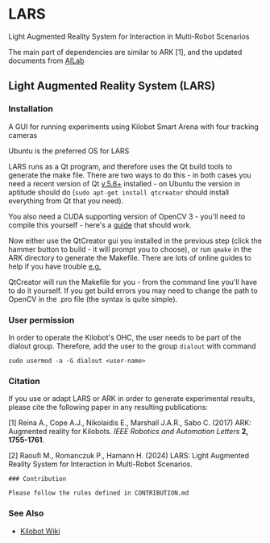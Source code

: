 # LARS
Light Augmented Reality System for Interaction in Multi-Robot Scenarios

The main part of dependencies are similar to ARK [1], and the updated documents from [AILab](https://github.com/TBU-AILab/KilobotArena)

## Light Augmented Reality System (LARS)
### Installation

A GUI for running experiments using Kilobot Smart Arena with four tracking cameras

Ubuntu is the preferred OS for LARS

LARS runs as a Qt program, and therefore uses the Qt build tools to generate the make file. There are two ways to do this - in both cases you need a recent version of Qt [v.5.6+](www.qt.io) installed - on Ubuntu the version in aptitude should do (`sudo apt-get install qtcreator` should install everything from Qt that you need).

You also need a CUDA supporting version of OpenCV 3 - you'll need to compile this yourself - here's a [guide](https://gist.github.com/filitchp/5645d5eebfefe374218fa2cbf89189aa) that should work. 

Now either use the QtCreator gui you installed in the previous step (click the hammer button to build - it will prompt you to choose), or run `qmake` in the ARK directory to generate the Makefile. There are lots of online guides to help if you have trouble [e.g.](http://doc.qt.io/qtcreator/creator-building-targets.html)

QtCreator will run the Makefile for you - from the command line you'll have to do it yourself. If you get build errors you may need to change the path to OpenCV in the .pro file (the syntax is quite simple).


<!-- You also need to install the calibration program to generate calibrated camera maps: [KilobotArenaCalibration](https://github.com/DiODeProject/KilobotArenaCalibration). -->


### User permission
In order to operate the Kilobot's OHC, the user needs to be part of the dialout group. Therefore, add the user to the group `dialout` with command

```
sudo usermod -a -G dialout <user-name>
```

### Citation

If you use or adapt LARS or ARK in order to generate experimental results, please cite the following paper in any resulting publications:

[1] Reina A., Cope A.J., Nikolaidis E., Marshall J.A.R., Sabo C. (2017) ARK: Augmented reality for Kilobots. *IEEE Robotics and Automation Letters* **2, 1755-1761**.

[2] Raoufi M., Romanczuk P., Hamann H. (2024) LARS: Light Augmented Reality System for Interaction in Multi-Robot Scenarios. 

```
### Contribution

Please follow the rules defined in CONTRIBUTION.md
```
### See Also
* [Kilobot Wiki](http://diode.group.shef.ac.uk/kilobots/index.php/Kilobots)
